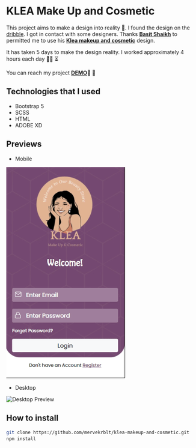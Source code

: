 # KLEA Make Up and Cosmetic

This project aims to make a design into reality :rainbow:. I found the design on the [dribble](https://dribbble.com/). I got in contact with some designers. Thanks **[Basit Shaikh](https://dribbble.com/Basit_shaikh)** to permitted me to use his **[Klea makeup and cosmetic](https://dribbble.com/shots/16931133-KLEA-Make-Up-Cosmetic)** design. 

It has taken 5 days to make the design reality. I worked approximately 4 hours each day :woman_technologist: :hourglass_flowing_sand:

You can reach my project **[DEMO](https://mervekrblt.github.io/klea-makeup-and-cosmetic/)**:lipstick: :nail_care:

## Technologies that I used
- Bootstrap 5
- SCSS
- HTML
- ADOBE XD

## Previews
- Mobile

![Mobile Preview](previews/mobile.gif)

- Desktop

![Desktop Preview](previews/desktop.gif)

## How to install

```bash
git clone https://github.com/mervekrblt/klea-makeup-and-cosmetic.git
npm install
```